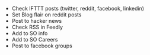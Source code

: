  - Check IFTTT posts (twitter, reddit, facebook, linkedin)
 - Set Blog flair on reddit posts
 - Post to hacker news
 - Check RSS in Feedly
 - Add to SO info
 - Add to SO Careers
 - Post to facebook groups